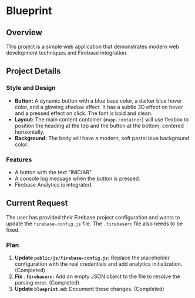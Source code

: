 # Blueprint

## Overview

This project is a simple web application that demonstrates modern web development techniques and Firebase integration.

## Project Details

### Style and Design
- **Button:** A dynamic button with a blue base color, a darker blue hover color, and a glowing shadow effect. It has a subtle 3D effect on hover and a pressed effect on click. The font is bold and clean.
- **Layout:** The main content container (`#app-container`) will use flexbox to position the heading at the top and the button at the bottom, centered horizontally.
- **Background:** The body will have a modern, soft pastel blue background color.

### Features
- A button with the text "INICIAR".
- A console log message when the button is pressed.
- Firebase Analytics is integrated.

## Current Request

The user has provided their Firebase project configuration and wants to update the `firebase-config.js` file. The `.firebaserc` file also needs to be fixed.

### Plan
1.  **Update `public/js/firebase-config.js`:** Replace the placeholder configuration with the real credentials and add analytics initialization. (Completed)
2.  **Fix `.firebaserc`:** Add an empty JSON object to the file to resolve the parsing error. (Completed)
3.  **Update `blueprint.md`:** Document these changes. (Completed)
